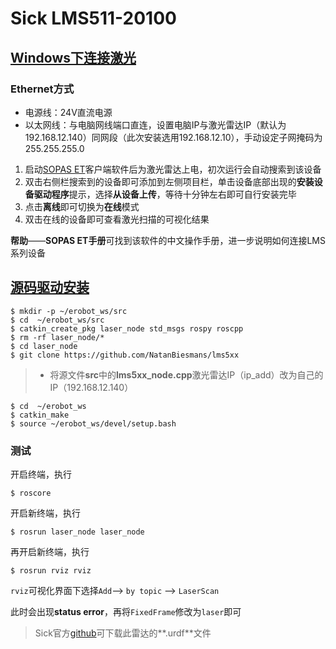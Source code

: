 # Sick LMS511-20100

## [Windows下连接激光](https://blog.csdn.net/u013453604/article/details/50725833)

### Ethernet方式

- 电源线：24V直流电源
- 以太网线：与电脑网线端口直连，设置电脑IP与激光雷达IP（默认为192.168.12.140）同网段（此次安装选用192.168.12.10），手动设定子网掩码为255.255.255.0

1. 启动[SOPAS ET](https://www.sick.com/de/en/downloads/eula?code=swp367244)客户端软件后为激光雷达上电，初次运行会自动搜索到该设备
2. 双击右侧栏搜索到的设备即可添加到左侧项目栏，单击设备底部出现的**安装设备驱动程序**提示，选择**从设备上传**，等待十分钟左右即可自行安装完毕
3. 点击**离线**即可切换为**在线**模式
4. 双击在线的设备即可查看激光扫描的可视化结果

**帮助**——**SOPAS ET手册**可找到该软件的中文操作手册，进一步说明如何连接LMS系列设备



## [源码驱动安装](https://blog.csdn.net/zhuoyueljl/article/details/75244563)

```shell
$ mkdir -p ~/erobot_ws/src
$ cd  ~/erobot_ws/src
$ catkin_create_pkg laser_node std_msgs rospy roscpp
$ rm -rf laser_node/*
$ cd laser_node
$ git clone https://github.com/NatanBiesmans/lms5xx
```

> - 将源文件**src**中的**lms5xx_node.cpp**激光雷达IP（ip_add）改为自己的IP（192.168.12.140）

```shell
$ cd  ~/erobot_ws
$ catkin_make
$ source ~/erobot_ws/devel/setup.bash
```

### 测试

开启终端，执行

```shell
$ roscore
```

开启新终端，执行

```shell
$ rosrun laser_node laser_node
```

再开启新终端，执行

```shell
$ rosrun rviz rviz
```

`rviz`可视化界面下选择`Add`–> `by topic` –> `LaserScan`

此时会出现**status error**，再将`FixedFrame`修改为`laser`即可

> Sick官方[github](https://github.com/SICKAG/sick_scan)可下载此雷达的**.urdf**文件

